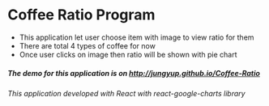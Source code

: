# Coffee Ratio Program
* This application let user choose item with image to view ratio for them
* There are total 4 types of coffee for now
* Once user clicks on image then ratio will be shown with pie chart

##### The demo for this application is on http://jungyup.github.io/Coffee-Ratio

###### This application developed with React with react-google-charts library